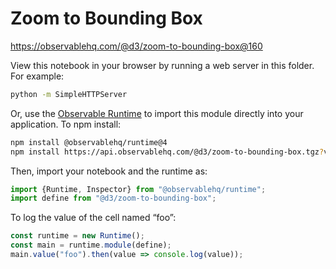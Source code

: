 # Zoom to Bounding Box

https://observablehq.com/@d3/zoom-to-bounding-box@160

View this notebook in your browser by running a web server in this folder. For
example:

~~~sh
python -m SimpleHTTPServer
~~~

Or, use the [Observable Runtime](https://github.com/observablehq/runtime) to
import this module directly into your application. To npm install:

~~~sh
npm install @observablehq/runtime@4
npm install https://api.observablehq.com/@d3/zoom-to-bounding-box.tgz?v=3
~~~

Then, import your notebook and the runtime as:

~~~js
import {Runtime, Inspector} from "@observablehq/runtime";
import define from "@d3/zoom-to-bounding-box";
~~~

To log the value of the cell named “foo”:

~~~js
const runtime = new Runtime();
const main = runtime.module(define);
main.value("foo").then(value => console.log(value));
~~~

